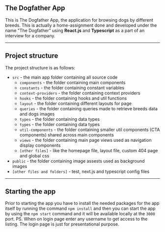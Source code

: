 ## The Dogfather App

This is The Dogfather App, the application for browsing dogs by different breeds.
This is actually a home-assignment done and developed under the name "The Dogfather" using **React.js** and **Typescript** as a part of an interview for a company.

---

## Project structure

The project structure is as follows:

- `src` - the main app folder containing all source code
  - `components` - the folder containing main components
  - `constants` - the folder containing constant variables
  - `context-providers` - the folder containing context providers
  - `hooks` - the folder containing hooks and util functions
  - `layout` - the folder containing different layouts for page
  - `queries` - the folder containing queries made to retrieve breeds data and dogs images
  - `types` - the folder containing data types
  - `types` - the folder containing data types
  - `util-components` - the folder containing smaller util components (CTA components) shared across main components
  - `views` - the folder containing main page views used as navigation display components
  - `[other files]` - like the homepage file, layout file, custom 404 page and global css
- `public` - the folder containing image assests used as background images
- `[other files and folders]` - test, next.js and typescript config files

---

## Starting the app

Prior to starting the app you have to install the needed packages for the app itself by running the command `npm install` and then you can start the app by using the `npm start` command and it will be available locally at the `3000` port.
PS. When on login page enter any username to get access to the listing. The login page is just for presentational purpose.